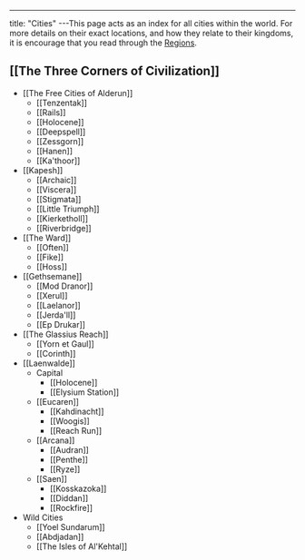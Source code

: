 ---
title: "Cities"
---This page acts as an index for all cities within the world. For more details on their exact locations, and how they relate to their kingdoms, it is encourage that you read through the [Regions](The%20Three%20Corners%20of%20Civilization.md).

## [[The Three Corners of Civilization]]
- [[The Free Cities of Alderun]]
	- [[Tenzentak]]
	- [[Rails]]
	- [[Holocene]]
	- [[Deepspell]]
	- [[Zessgorn]]
	- [[Hanen]]
	- [[Ka'thoor]]
- [[Kapesh]]
	- [[Archaic]]
	- [[Viscera]]
	- [[Stigmata]]
	- [[Little Triumph]]
	- [[Kierketholl]]
	- [[Riverbridge]]
- [[The Ward]]
	- [[Often]]
	- [[Fike]]
	- [[Hoss]]
- [[Gethsemane]]
	- [[Mod Dranor]]
	- [[Xerul]]
	- [[Laelanor]]
	- [[Jerda'll]]
	- [[Ep Drukar]]
- [[The Glassius Reach]]
	- [[Yorn et Gaul]]
	- [[Corinth]]
- [[Laenwalde]]
	- Capital
		- [[Holocene]]
		- [[Elysium Station]]
	- [[Eucaren]]
		- [[Kahdinacht]]
		- [[Woogis]]
		- [[Reach Run]]
	- [[Arcana]]
		- [[Audran]]
		- [[Penthe]]
		- [[Ryze]]
	- [[Saen]]
		- [[Kosskazoka]]
		- [[Diddan]]
		- [[Rockfire]]
- Wild Cities
	- [[Yoel Sundarum]]
	- [[Abdjadan]]
	- [[The Isles of Al'Kehtal]]